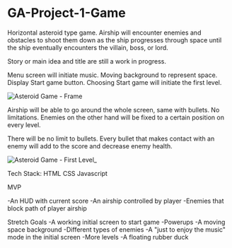 # GA-Project-1-Game

Horizontal asteroid type game. Airship will encounter enemies and obstacles to shoot them down as the ship progresses through space until the ship eventually encounters the villain, boss, or lord.

Story or main idea and title are still a work in progress.

Menu screen will initiate music. Moving background to represent space. Display Start game button. Choosing Start game will initiate the first level.

![Asteroid Game - Frame](https://user-images.githubusercontent.com/91762173/140221892-8c29ec00-c086-434d-8e76-05220e93c4ad.png)

Airship will be able to go around the whole screen, same with bullets. No limitations. Enemies on the other hand will be fixed to a certain position on every level.

There will be no limit to bullets. Every bullet that makes contact with an enemy will add to the score and decrease enemy health.

![Asteroid Game - First Level_](https://user-images.githubusercontent.com/91762173/140222186-b32d452b-2462-4a05-93c5-9a48d1d994e7.png)


Tech Stack: HTML CSS Javascript



MVP


-An HUD with current score
-An airship controlled by player
-Enemies that block path of player airship

Stretch Goals
-A working initial screen to start game
-Powerups
-A moving space background
-Different types of enemies
-A "just to enjoy the music" mode in the initial screen
-More levels
-A floating rubber duck

